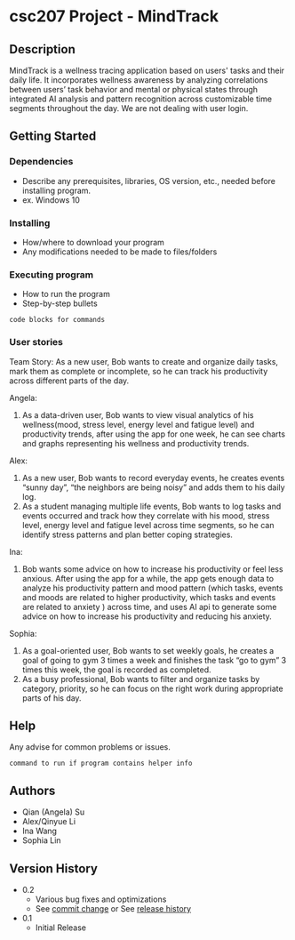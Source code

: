 # csc207 Project - MindTrack 

## Description

MindTrack is a wellness tracing application based on users' tasks and their daily life.  It incorporates wellness awareness by analyzing correlations between users’ task behavior and mental or physical states through integrated AI analysis and pattern recognition across customizable time segments throughout the day. We are not dealing with user login. 

## Getting Started

### Dependencies

* Describe any prerequisites, libraries, OS version, etc., needed before installing program.
* ex. Windows 10

### Installing

* How/where to download your program
* Any modifications needed to be made to files/folders

### Executing program

* How to run the program
* Step-by-step bullets
```
code blocks for commands
```

### User stories
Team Story: As a new user, Bob wants to create and organize daily tasks, mark them as complete or incomplete, so he can track his productivity across different parts of the day.

Angela:
1. As a data-driven user, Bob wants to view visual analytics of his wellness(mood, stress level, energy level and fatigue level) and productivity trends, after using the app for one week, he can see charts and graphs representing his wellness and productivity trends. 

Alex:
1. As a new user, Bob wants to record everyday events, he creates events “sunny day”, “the neighbors are being noisy” and adds them to his daily log. 
2. As a student managing multiple life events, Bob wants to log tasks and events occurred and track how they correlate with his mood, stress level, energy level and fatigue level  across time segments, so he can identify stress patterns and plan better coping strategies.

Ina:
1. Bob wants some advice on how to increase his productivity or feel less anxious. After using the app for a while, the app gets enough data to analyze his productivity pattern and mood pattern (which tasks, events and moods are related to higher productivity, which tasks and events are related to anxiety ) across time, and uses AI api to generate some advice on how to increase his productivity and reducing his anxiety.

Sophia:
1. As a goal-oriented user, Bob wants to set weekly goals, he creates a goal of going to gym 3 times a week and finishes the task “go to gym” 3 times this week, the goal is recorded as completed.
2. As a busy professional, Bob wants to filter and organize tasks by category, priority, so he can focus on the right work during appropriate parts of his day.  


## Help

Any advise for common problems or issues.
```
command to run if program contains helper info
```

## Authors

* Qian (Angela) Su
* Alex/Qinyue Li
* Ina Wang
* Sophia Lin

## Version History

* 0.2
    * Various bug fixes and optimizations
    * See [commit change]() or See [release history]()
* 0.1
    * Initial Release
